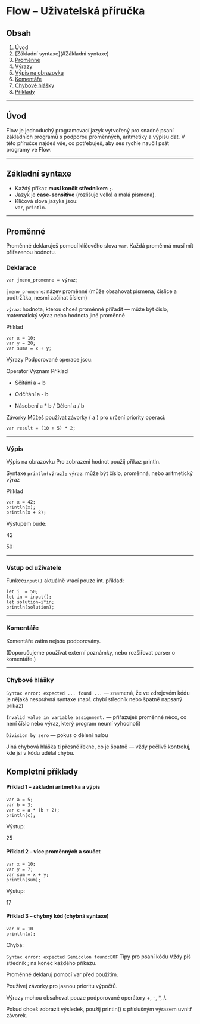 # Flow – Uživatelská příručka

## Obsah

1. [Úvod](#úvod)
2. [Základní syntaxe](#Základní syntaxe)
3. [Proměnné](#proměnné)
4. [Výrazy](#výrazy)
5. [Výpis na obrazovku](#výpis-na-obrazovku)
6. [Komentáře](#komentáře)
7. [Chybové hlášky](#chybové-hlášky)
8. [Příklady](#příklady)

---

## Úvod

Flow je jednoduchý programovací jazyk vytvořený pro snadné psaní základních programů s podporou proměnných, aritmetiky a výpisu dat. V této příručce najdeš vše, co potřebuješ, aby ses rychle naučil psát programy ve Flow.

---

## Základní syntaxe

- Každý příkaz **musí končit středníkem** `;`.
- Jazyk je **case-sensitive** (rozlišuje velká a malá písmena).
- Klíčová slova jazyka jsou:  
  `var`, `println`.

---

## Proměnné

Proměnné deklaruješ pomocí klíčového slova `var`. Každá proměnná musí mít přiřazenou hodnotu.

### Deklarace

```flow
var jmeno_promenne = výraz;
```
```jmeno_promenne```: název proměnné (může obsahovat písmena, číslice a podtržítka, nesmí začínat číslem)

```výraz```: hodnota, kterou chceš proměnné přiřadit — může být číslo, matematický výraz nebo hodnota jiné proměnné

Příklad
```
var x = 10;
var y = 20;
var suma = x + y;
```
Výrazy
Podporované operace jsou:

Operátor	Význam	Příklad
+	Sčítání	a + b
-	Odčítání	a - b
*	Násobení	a * b
/	Dělení	a / b

Závorky
Můžeš používat závorky ( a ) pro určení priority operací:

```
var result = (10 + 5) * 2;
```

---
### Výpis
Výpis na obrazovku
Pro zobrazení hodnot použij příkaz println.

Syntaxe
```println(výraz);```
```výraz```: může být číslo, proměnná, nebo aritmetický výraz

Příklad
```
var x = 42;
println(x);
println(x + 8);
```
Výstupem bude: 

42

50

---
### Vstup  od uživatele
Funkce```input()``` aktuálně vrací pouze int.
příklad:
```
let i  = 50;
let in = input();
let solution=i*in;
println(solution);
```

---
### Komentáře
Komentáře zatím nejsou podporovány.

(Doporučujeme používat externí poznámky, nebo rozšiřovat parser o komentáře.)

---
### Chybové hlášky
```Syntax error: expected ... found ...``` — znamená, že ve zdrojovém kódu je nějaká nesprávná syntaxe (např. chybí středník nebo špatně napsaný příkaz)

```Invalid value in variable assignment.``` — přiřazuješ proměnné něco, co není číslo nebo výraz, který program neumí vyhodnotit

```Division by zero``` — pokus o dělení nulou

Jiná chybová hláška ti přesně řekne, co je špatně — vždy pečlivě kontroluj, kde jsi v kódu udělal chybu.

## Kompletní příklady
#### Příklad 1 – základní aritmetika a výpis
```
var a = 5;
var b = 3;
var c = a * (b + 2);
println(c);
```
Výstup:

25
#### Příklad 2 – více proměnných a součet
```
var x = 10;
var y = 7;
var sum = x + y;
println(sum);
```
Výstup:


17
#### Příklad 3 – chybný kód (chybná syntaxe)
```
var x = 10
println(x);
```
Chyba:

```Syntax error: expected Semicolon found:EOF```
Tipy pro psaní kódu
Vždy piš středník ; na konec každého příkazu.

Proměnné deklaruj pomocí var před použitím.

Používej závorky pro jasnou prioritu výpočtů.

Výrazy mohou obsahovat pouze podporované operátory +, -, *, /.

Pokud chceš zobrazit výsledek, použij println() s příslušným výrazem uvnitř závorek.
